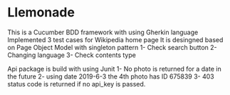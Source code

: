 # Llemonade

This is a Cucumber BDD framework with using Gherkin language
Implemented 3 test cases for Wikipedia home page
It is desingned based on Page Object Model with singleton pattern
1- Check search button
2- Changing language
3- Check contents type

Api package is build with using Junit
 1- No photo is returned for a date in the future
 2- using date 2019-6-3 the 4th photo has ID 675839
 3- 403 status code is returned if no api_key is passed.
